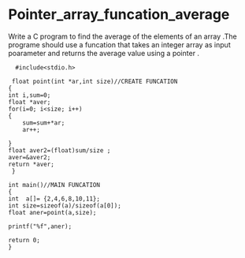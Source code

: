 # Pointer_array_funcation_average
Write a C program to find the average of the elements of an array .The programe should use a funcation that takes an integer array as input poarameter and returns the average value using a pointer .  


      #include<stdio.h>

     float point(int *ar,int size)//CREATE FUNCATION
    {
    int i,sum=0;
    float *aver;
    for(i=0; i<size; i++)
    {
        sum=sum+*ar;
        ar++;

    }
    float aver2=(float)sum/size ;
    aver=&aver2;
    return *aver;
     }

    int main()//MAIN FUNCATION
    {
    int  a[]= {2,4,6,8,10,11};
    int size=sizeof(a)/sizeof(a[0]);
    float aner=point(a,size);

    printf("%f",aner);

    return 0;
    }
